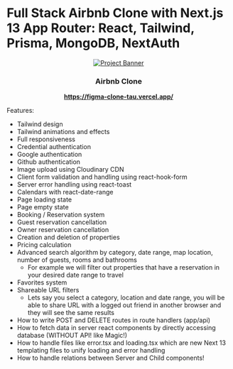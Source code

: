 # Full Stack Airbnb Clone with Next.js 13 App Router: React, Tailwind, Prisma, MongoDB, NextAuth

<div align="center">
 <a href="https://rent-con3qbalt-prikol769.vercel.app/" target="_blank">
 <img src="https://user-images.githubusercontent.com/23248726/229031522-64a49ad0-66f7-4ea8-94a8-f64a0bb56736.png" alt="Project Banner">
</a>
 <h3 align="center">Airbnb Clone</h3>
 <div align="center">
    <a href="https://figma-clone-tau.vercel.app/" target="_blank"><b>https://figma-clone-tau.vercel.app/</b></a>
</div>
</div>

Features:

- Tailwind design
- Tailwind animations and effects
- Full responsiveness
- Credential authentication
- Google authentication
- Github authentication
- Image upload using Cloudinary CDN
- Client form validation and handling using react-hook-form
- Server error handling using react-toast
- Calendars with react-date-range
- Page loading state
- Page empty state
- Booking / Reservation system
- Guest reservation cancellation
- Owner reservation cancellation
- Creation and deletion of properties
- Pricing calculation
- Advanced search algorithm by category, date range, map location, number of guests, rooms and bathrooms
  - For example we will filter out properties that have a reservation in your desired date range to travel
- Favorites system
- Shareable URL filters
  - Lets say you select a category, location and date range, you will be able to share URL with a logged out friend in another browser and they will see the same results
- How to write POST and DELETE routes in route handlers (app/api)
- How to fetch data in server react components by directly accessing database (WITHOUT API! like Magic!)
- How to handle files like error.tsx and loading.tsx which are new Next 13 templating files to unify loading and error handling
- How to handle relations between Server and Child components!
